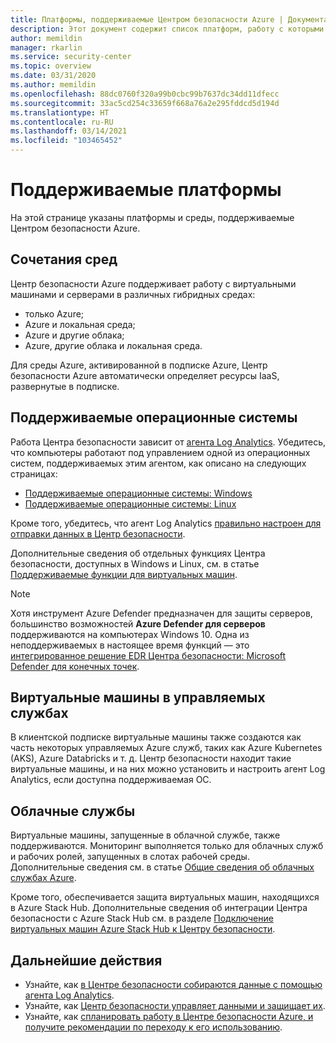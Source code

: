 ```yaml
---
title: Платформы, поддерживаемые Центром безопасности Azure | Документация Майкрософт
description: Этот документ содержит список платформ, работу с которыми поддерживает Центр безопасности Azure.
author: memildin
manager: rkarlin
ms.service: security-center
ms.topic: overview
ms.date: 03/31/2020
ms.author: memildin
ms.openlocfilehash: 88dc0760f320a99b0cbc99b7637dc34dd11dfecc
ms.sourcegitcommit: 33ac5cd254c33659f668a76a2e295fddcd5d194d
ms.translationtype: HT
ms.contentlocale: ru-RU
ms.lasthandoff: 03/14/2021
ms.locfileid: "103465452"
---
```

# <a name="supported-platforms"></a>Поддерживаемые платформы 

На этой странице указаны платформы и среды, поддерживаемые Центром безопасности Azure.

## <a name="combinations-of-environments"></a>Сочетания сред <a name="vm-server"></a>

Центр безопасности Azure поддерживает работу с виртуальными машинами и серверами в различных гибридных средах:

* только Azure;
* Azure и локальная среда;
* Azure и другие облака;
* Azure, другие облака и локальная среда.

Для среды Azure, активированной в подписке Azure, Центр безопасности Azure автоматически определяет ресурсы IaaS, развернутые в подписке.

## <a name="supported-operating-systems"></a>Поддерживаемые операционные системы

Работа Центра безопасности зависит от [агента Log Analytics](../azure-monitor/agents/agents-overview.md#log-analytics-agent). Убедитесь, что компьютеры работают под управлением одной из операционных систем, поддерживаемых этим агентом, как описано на следующих страницах:

* [Поддерживаемые операционные системы: Windows](../azure-monitor/agents/agents-overview.md#supported-operating-systems)
* [Поддерживаемые операционные системы: Linux](../azure-monitor/agents/agents-overview.md#supported-operating-systems)

Кроме того, убедитесь, что агент Log Analytics [правильно настроен для отправки данных в Центр безопасности](security-center-enable-data-collection.md#manual-agent).

Дополнительные сведения об отдельных функциях Центра безопасности, доступных в Windows и Linux, см. в статье [Поддерживаемые функции для виртуальных машин](security-center-services.md).

> [!NOTE]
> Хотя инструмент Azure Defender предназначен для защиты серверов, большинство возможностей **Azure Defender для серверов** поддерживаются на компьютерах Windows 10. Одна из неподдерживаемых в настоящее время функций — это [интегрированное решение EDR Центра безопасности: Microsoft Defender для конечных точек](security-center-wdatp.md).

## <a name="managed-virtual-machine-services"></a>Виртуальные машины в управляемых службах <a name="virtual-machine"></a>

В клиентской подписке виртуальные машины также создаются как часть некоторых управляемых Azure служб, таких как Azure Kubernetes (AKS), Azure Databricks и т. д. Центр безопасности находит такие виртуальные машины, и на них можно установить и настроить агент Log Analytics, если доступна поддерживаемая ОС.

## <a name="cloud-services"></a>Облачные службы <a name="cloud-services"></a>

Виртуальные машины, запущенные в облачной службе, также поддерживаются. Мониторинг выполняется только для облачных служб и рабочих ролей, запущенных в слотах рабочей среды. Дополнительные сведения см. в статье [Общие сведения об облачных службах Azure](../cloud-services/cloud-services-choose-me.md).

Кроме того, обеспечивается защита виртуальных машин, находящихся в Azure Stack Hub. Дополнительные сведения об интеграции Центра безопасности с Azure Stack Hub см. в разделе [Подключение виртуальных машин Azure Stack Hub к Центру безопасности](quickstart-onboard-machines.md?pivots=azure-portal#onboard-your-azure-stack-hub-vms). 

## <a name="next-steps"></a>Дальнейшие действия

- Узнайте, как [в Центре безопасности собираются данные с помощью агента Log Analytics](security-center-enable-data-collection.md).
- Узнайте, как [Центр безопасности управляет данными и защищает их](security-center-data-security.md).
- Узнайте, как [спланировать работу в Центре безопасности Azure, и получите рекомендации по переходу к его использованию](security-center-planning-and-operations-guide.md).